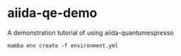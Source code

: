 # aiida-qe-demo

A demonstration tutorial of using aiida-quantumespresso

`mamba env create -f environment.yml`
